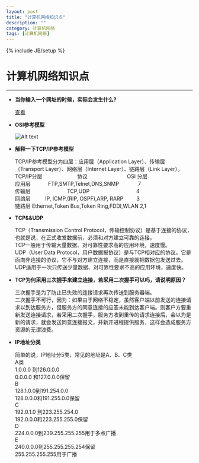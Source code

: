 ```yaml
---
layout: post
title: "计算机网络知识点"
description: ""
category: 计算机网络
tags: [计算机网络]
---
```

{% include JB/setup %}
# 计算机网络知识点
---



* **当你输入一个网址的时候，实际会发生什么?**

	[查看](http://www.cnblogs.com/wenanry/archive/2010/02/25/1673368.html)<br>
<!--break-->

* **OSI参考模型**

	![Alt text](/image/OSI.png)

* **解释一下TCP/IP参考模型**

	TCP/IP参考模型分为四层：应用层（Application Layer）、传输层（Transport Layer）、网络层（Internet Layer）、链路层（Link Layer）。<br>
	TCP/IP分层&nbsp;&nbsp;&nbsp;&nbsp;&nbsp;&nbsp;&nbsp;&nbsp;&nbsp;&nbsp;&nbsp;&nbsp;&nbsp;&nbsp;&nbsp;&nbsp;&nbsp;&nbsp;&nbsp;&nbsp;&nbsp;&nbsp;&nbsp;&nbsp;协议&nbsp;&nbsp;&nbsp;&nbsp;&nbsp;&nbsp;&nbsp;&nbsp;&nbsp;&nbsp;&nbsp;&nbsp;&nbsp;&nbsp;&nbsp;&nbsp;&nbsp;&nbsp;&nbsp;&nbsp;&nbsp;&nbsp;&nbsp;&nbsp;&nbsp;&nbsp;&nbsp;OSI 分层<br>
	应用层&nbsp;&nbsp;&nbsp;&nbsp;&nbsp;&nbsp;&nbsp;&nbsp;&nbsp;&nbsp;&nbsp;&nbsp;FTP,SMTP,Telnet,DNS,SNMP   &nbsp;&nbsp;&nbsp;&nbsp;&nbsp;&nbsp;&nbsp;&nbsp;&nbsp;&nbsp;&nbsp;&nbsp;7<br>
	传输层                  &nbsp;&nbsp;&nbsp;&nbsp;&nbsp;&nbsp;&nbsp;&nbsp;&nbsp;&nbsp;&nbsp;&nbsp;&nbsp;&nbsp;&nbsp;&nbsp;&nbsp;&nbsp;&nbsp;&nbsp;&nbsp;&nbsp;&nbsp;&nbsp;TCP,UDP                     &nbsp;&nbsp;&nbsp;&nbsp;&nbsp;&nbsp;&nbsp;&nbsp;&nbsp;&nbsp;&nbsp;&nbsp;&nbsp;&nbsp;&nbsp;&nbsp;&nbsp;&nbsp;&nbsp;&nbsp;&nbsp;&nbsp;&nbsp;&nbsp;&nbsp;&nbsp;&nbsp;&nbsp;&nbsp;&nbsp; 4<br>
	网络层            &nbsp;&nbsp;&nbsp;&nbsp;&nbsp;&nbsp;&nbsp;&nbsp;&nbsp;IP, ICMP,(RIP, OSPF),ARP, RARP     &nbsp;&nbsp;&nbsp;&nbsp;&nbsp;&nbsp;&nbsp;&nbsp;3<br>
	链路层     Ethernet,Token Bus,Token Ring,FDDI,WLAN  2,1<br>

* **TCP&&UDP**

	TCP（Transmission Control Protocol，传输控制协议）是基于连接的协议，也就是说，在正式收发数据前，必须和对方建立可靠的连接。<br>
	TCP一般用于传输大量数据、对可靠性要求高的应用环境，速度慢。<br>
	UDP（User Data Protocol，用户数据报协议）是与TCP相对应的协议。它是面向非连接的协议，它不与对方建立连接，而是直接就把数据包发送过去。 <br>
	UDP适用于一次只传送少量数据、对可靠性要求不高的应用环境，速度快。<br>

* **TCP为何采用三次握手来建立连接，若采用二次握手可以吗，请说明原因？**

	三次握手是为了防止已失效的连接请求再次传送到服务器端。<br>
	二次握手不可行，因为：如果由于网络不稳定，虽然客户端以前发送的连接请求以到达服务方，但服务方的同意连接的应答未能到达客户端。则客户方要重新发送连接请求，若采用二次握手，服务方收到重传的请求连接后，会以为是新的请求，就会发送同意连接报文，并新开进程提供服务，这样会造成服务方资源的无谓浪费。<br>
* **IP地址分类**

	简单的说，IP地址分5类，常见的地址是A、B、C类<br>
	A类<br>
	1.0.0.0 到126.0.0.0<br>
	0.0.0.0 和127.0.0.0保留<br>
	B<br>
	128.1.0.0到191.254.0.0<br>
	128.0.0.0和191.255.0.0保留<br>
	C<br>
	192.0.1.0 到223.255.254.0<br>
	192.0.0.0和223.255.255.0保留<br>
	D<br>
	224.0.0.0到239.255.255.255用于多点广播<br>
	E<br>
	240.0.0.0到255.255.255.254保留<br>
	255.255.255.255用于广播<br>




 


